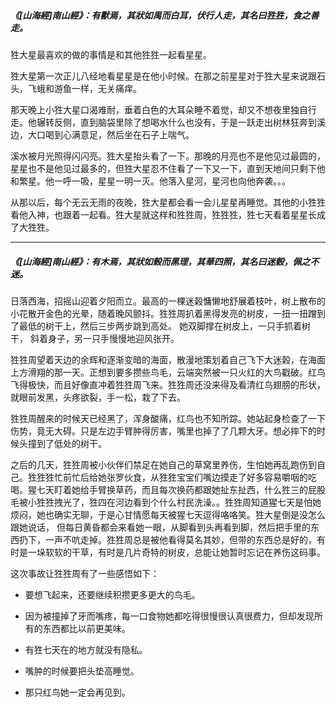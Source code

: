
##### 《[山海經]南山經》：*有獸焉，其狀如禺而白耳，伏行人走，其名曰**狌狌**，食之善走。*

狌大星最喜欢的做的事情是和其他狌狌一起看星星。

狌大星第一次正儿八经地看星星是在他小时候。在那之前星星对于狌大星来说跟石头，飞蛾和游鱼一样，无关痛痒。

那天晚上小狌大星口渴难耐，垂着白色的大耳朵睡不着觉，却又不想夜里独自行走。他辗转反侧，直到脑袋里除了想喝水什么也没有，于是一跃走出树林狂奔到溪边，大口喝到心满意足，然后坐在石子上喘气。

溪水被月光照得闪闪亮。狌大星抬头看了一下。那晚的月亮也不是他见过最圆的，星星也不是他见过最多的，但狌大星忍不住看了一下又一下，直到天地间只剩下他和繁星。他一呼一吸，星星一明一灭。他落入星河，星河也向他奔袭。。。

从那以后，每个无云无雨的夜晚，狌大星都会看一会儿星星再睡觉。其他的小狌狌看他入神，也跟着一起看。狌大星就这样和狌狌周，狌狌狌，狌七天看着星星长成了大狌狌。

***
##### 《[山海經]南山經》：*有木焉，其狀如榖而黑理，其華四照，其名曰**迷穀**，佩之不迷。*

日落西海，招摇山迎着夕阳而立。最高的一棵迷榖慵懒地舒展着枝叶，树上散布的小花散开金色的光晕，随着晚风颤抖。狌狌周扒着黑得发亮的树皮，一扭一扭蹭到了最低的树干上，然后三步两步跳到高处。 她双脚撑在树皮上，一只手抓着树干， 斜着身子，另一只手慢慢地迎风张开。

狌狌周望着天边的余辉和逐渐变暗的海面，散漫地策划着自己飞下大迷榖，在海面上方滑翔的那一天。正想到要多攒些鸟毛，云端突然被一只火红的大鸟戳破。红鸟飞得极快，而且好像直冲着狌狌周飞来。狌狌周还没来得及看清红鸟翅膀的形状，就眼前发黑，头疼欲裂，手一松，栽了下去。

狌狌周醒来的时候天已经黑了，浑身酸痛，红鸟也不知所踪。她站起身检查了一下伤势，竟无大碍。只是左边手臂肿得厉害，嘴里也掉了了几颗大牙。想必摔下的时候头撞到了低处的树干。

之后的几天，狌狌周被小伙伴们禁足在她自己的草窝里养伤，生怕她再乱跑伤到自己。狌狌狌忙前忙后给她张罗伙食，从狌狌宝宝们嘴边摸走了好多容易嚼咽的吃喝。猩七天盯着她给手臂换草药，而且每次换药都跟她扯东扯西，什么狌三的屁股毛被小狌狌拽光了，狌四在河边看到个什么村民洗澡。。狌狌周知道猩七天是怕她烦闷，她也确实无聊，于是心甘情愿每天被猩七天逗得咯咯笑。狌大星倒是没怎么跟她说话， 但每日黄昏都会来看她一眼，从脚看到头再看到脚，然后把手里的东西扔下，一声不吭走掉。狌狌周总是被他看得莫名其妙，但带的东西总是好的，有时是一垛软软的干草，有时是几片奇特的树皮，总能让她暂时忘记在养伤这码事。

这次事故让狌狌周有了一些感悟如下：

- 要想飞起来，还要继续积攒更多更大的鸟毛。

- 因为被撞掉了牙而嘴疼，每一口食物她都吃得很慢很认真很费力，但却发现所有的东西都比以前更美味。

- 有狌七天在的地方就没有隐私。

- 嘴肿的时候要把头垫高睡觉。

- 那只红鸟她一定会再见到。
